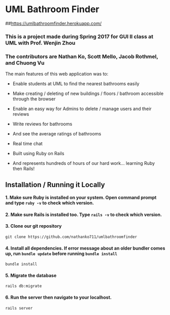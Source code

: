 # UML Bathroom Finder
##https://umlbathroomfinder.herokuapp.com/

### This is a project made during Spring 2017 for GUI II class at UML with Prof. Wenjin Zhou

### The contributors are Nathan Ko, Scott Mello, Jacob Rothmel, and Chuong Vu

The main features of this web application was to:

* Enable students at UML to find the nearest bathrooms easily

* Make creating / deleting of new buildings / floors / bathroom accessible through the browser

* Enable an easy way for Admins to delete / manage users and their reviews

* Write reviews for bathrooms

* And see the average ratings of bathrooms

* Real time chat

* Built using Ruby on Rails

* And represents hundreds of hours of our hard work... learning Ruby then Rails!


Installation / Running it Locally
-------------

#### 1. Make sure Ruby is installed on your system. Open command prompt and type `ruby -v` to check which version.

#### 2. Make sure Rails is installed too. Type `rails -v` to check which version.

#### 3. Clone our git repository

`git clone https://github.com/nathanko711/umlbathroomfinder`

#### 4. Install all dependencies. If error message about an older bundler comes up, run `bundle update` before running `bundle install`

`bundle install`

#### 5. Migrate the database

`rails db:migrate`

#### 6. Run the server then navigate to your localhost.

`rails server`